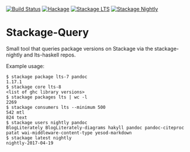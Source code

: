 [![Build Status](https://travis-ci.org/juhp/stackage-query.png)](https://travis-ci.org/juhp/stackage-query)
[![Hackage](http://img.shields.io/hackage/v/stackage-query.png)](http://hackage.haskell.org/package/stackage-query)
[![Stackage LTS](http://stackage.org/package/stackage-query/badge/lts)](http://stackage.org/lts/package/stackage-query)
[![Stackage Nightly](http://stackage.org/package/stackage-query/badge/nightly)](http://stackage.org/nightly/package/stackage-query)

# Stackage-Query

Small tool that queries package versions on Stackage
via the stackage-nightly and lts-haskell repos.

Example usage:

```
$ stackage package lts-7 pandoc
1.17.1
$ stackage core lts-8
<list of ghc library versions>
$ stackage packages lts | wc -l
2269
$ stackage consumers lts --minimum 500
542 mtl
824 text
$ stackage users nightly pandoc
BlogLiterately BlogLiterately-diagrams hakyll pandoc pandoc-citeproc patat wai-middleware-content-type yesod-markdown
$ stackage latest nightly
nightly-2017-04-19
```
